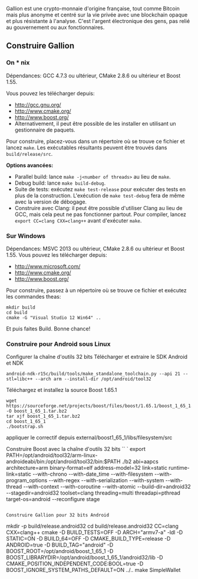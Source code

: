 Gallion est une crypto-monnaie d'origine française, tout comme Bitcoin mais plus anonyme et centré sur la vie privée avec une blockchain opaque et plus résistante à l'analyse. C'est l'argent électronique des gens, pas relié au gouvernement ou aux fonctionnaires.

## Construire Gallion

### On * nix

Dépendances: GCC 4.7.3 ou ultérieur, CMake 2.8.6 ou ultérieur et Boost 1.55.

Vous pouvez les télécharger depuis:

* http://gcc.gnu.org/
* http://www.cmake.org/
* http://www.boost.org/
* Alternativement, il peut être possible de les installer en utilisant un gestionnaire de paquets.

Pour construire, placez-vous dans un répertoire où se trouve ce fichier et lancez `make`. Les exécutables résultants peuvent être trouvés dans `build/release/src`.

**Options avancées:**

* Parallel build: lance `make -j<number of threads>` au lieu de `make`.
* Debug build: lance `make build-debug`.
* Suite de tests: exécutez `make test-release` pour exécuter des tests en plus de la construction. L'exécution de `make test-debug` fera de même avec la version de débogage.
* Construire avec Clang: il peut être possible d'utiliser Clang au lieu de GCC, mais cela peut ne pas fonctionner partout. Pour compiler, lancez `export CC=clang CXX=clang++` avant d'exécuter `make`.

### Sur Windows
Dépendances: MSVC 2013 ou ultérieur, CMake 2.8.6 ou ultérieur et Boost 1.55. Vous pouvez les télécharger depuis:

* http://www.microsoft.com/
* http://www.cmake.org/
* http://www.boost.org/

Pour construire, passez à un répertoire où se trouve ce fichier et exécutez les commandes theas:
```
mkdir build
cd build
cmake -G "Visual Studio 12 Win64" ..
```

Et puis faites Build.
Bonne chance!

### Construire pour Android sous Linux

Configurer la chaîne d'outils 32 bits
Télécharger et extraire le SDK Android et NDK
```
android-ndk-r15c/build/tools/make_standalone_toolchain.py --api 21 --stl=libc++ --arch arm --install-dir /opt/android/tool32
```

Téléchargez et installez la source Boost 1.65.1
```
wget https://sourceforge.net/projects/boost/files/boost/1.65.1/boost_1_65_1.tar.bz2/download -O boost_1_65_1.tar.bz2
tar xjf boost_1_65_1.tar.bz2
cd boost_1_65_1
./bootstrap.sh
```
appliquer le correctif depuis external/boost1_65_1/libs/filesystem/src

Construire Boost avec la chaîne d'outils 32 bits
`` `
export PATH=/opt/android/tool32/arm-linux-androideabi/bin:/opt/android/tool32/bin:$PATH
./b2 abi=aapcs architecture=arm binary-format=elf address-model=32 link=static runtime-link=static --with-chrono --with-date_time --with-filesystem --with-program_options --with-regex --with-serialization --with-system --with-thread --with-context --with-coroutine --with-atomic --build-dir=android32 --stagedir=android32 toolset=clang threading=multi threadapi=pthread target-os=android --reconfigure stage
```

Construire Gallion pour 32 bits Android
```
mkdir -p build/release.android32
cd build/release.android32
CC=clang CXX=clang++ cmake -D BUILD_TESTS=OFF -D ARCH="armv7-a" -ldl -D STATIC=ON -D BUILD_64=OFF -D CMAKE_BUILD_TYPE=release -D ANDROID=true -D BUILD_TAG="android" -D BOOST_ROOT=/opt/android/boost_1_65_1 -D BOOST_LIBRARYDIR=/opt/android/boost_1_65_1/android32/lib -D CMAKE_POSITION_INDEPENDENT_CODE:BOOL=true -D BOOST_IGNORE_SYSTEM_PATHS_DEFAULT=ON ../..
make SimpleWallet
```
